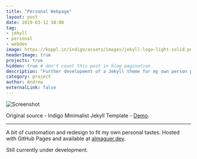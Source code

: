 ```yaml
---
title: "Personal Webpage"
layout: post
date: 2019-03-12 18:00
tag: 
- jekyll
- personal
- webdev
image: https://koppl.in/indigo/assets/images/jekyll-logo-light-solid.png
headerImage: true
projects: true
hidden: true # don't count this post in blog pagination
description: "Further development of a Jekyll theme for my own person page"
category: project
author: Andrew
externalLink: false
---
```


![Screenshot](https://raw.githubusercontent.com/sergiokopplin/indigo/gh-pages/assets/screen-shot.png)

Original source - Indigo Minimalist Jekyll Template - [Demo](http://sergiokopplin.github.io/indigo/).

---

A bit of customation and redesign to fit my own personal tastes. Hosted with GitHub Pages and available at [almaguer.dev](https://almaguer.dev).

Still currently under development.
